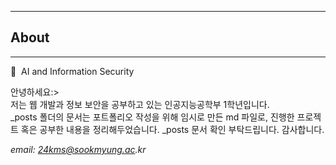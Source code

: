 

---
## About
---
:art:&nbsp; AI and Information Security

 안녕하세요:>  
저는 웹 개발과 정보 보안을 공부하고 있는 인공지능공학부 1학년입니다.  
_posts 폴더의 문서는 포트폴리오 작성을 위해 임시로 만든 md 파일로, 진행한 프로젝트 혹은 공부한 내용을 정리해두었습니다. 
_posts 문서 확인 부탁드립니다.
감사합니다.

_email: 24kms@sookmyung.ac.kr_
